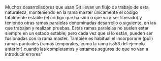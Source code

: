 Muchos desarrolladores que usan Git llevan un flujo de trabajo de esta naturaleza,
manteniendo en la rama master únicamente el código totalmente estable (el código que
ha sido o que va a ser liberado) y teniendo otras ramas paralelas denominadas
desarrollo o siguiente, en las que trabajan y realizan pruebas. Estas ramas paralelas no
suelen estar siempre en un estado estable; pero cada vez que sí lo están, pueden ser
fusionadas con la rama master. También es habitual el incorporarle (pull) ramas
puntuales (ramas temporales, como la rama iss53 del ejemplo anterior) cuando las
completamos y estamos seguros de que no van a introducir errores"
